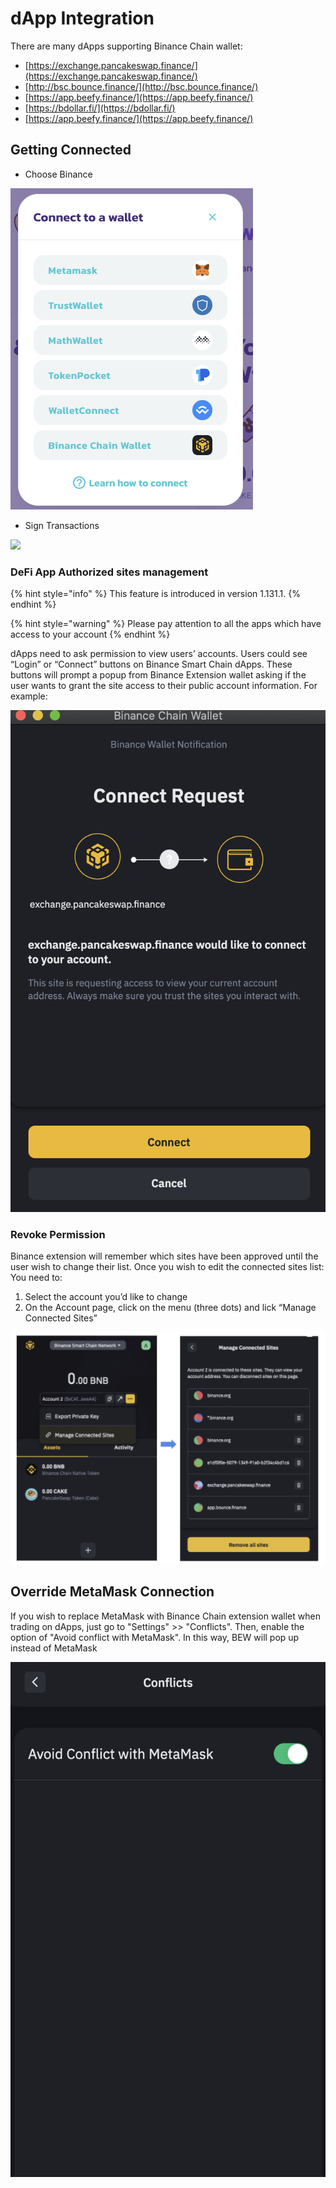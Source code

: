 # dApp Integration

There are many dApps supporting Binance Chain wallet: 

* [https://exchange.pancakeswap.finance/](https://exchange.pancakeswap.finance/)
* [http://bsc.bounce.finance/](http://bsc.bounce.finance/)
* [https://app.beefy.finance/](https://app.beefy.finance/)
* [https://bdollar.fi/](https://bdollar.fi/)
*  [https://app.beefy.finance/](https://app.beefy.finance/)

## Getting Connected

* Choose Binance

![](../.gitbook/assets/image%20%2810%29.png)

* Sign Transactions

![](https://lh4.googleusercontent.com/4XlT70gWJvCQ-mtiDQIkjc3p4kdwSnAz4FDyCRWfFkaUqq7KqT65rQR7Tm72MkjA8tT4_9LXnduh0ZVsAlsWtLkU84QqreEnnmEhVzZGPsRn4dFdJJzXsnYoTFDubn2Ulc4xeF8B)

### DeFi App Authorized sites management

{% hint style="info" %}
This feature is introduced in version 1.131.1.
{% endhint %}

{% hint style="warning" %}
 Please pay attention to all the apps which have access to your account 
{% endhint %}

dApps need to ask permission to view users’ accounts. Users could see “Login” or “Connect” buttons on Binance Smart Chain dApps. These buttons will prompt a popup from Binance Extension wallet asking if the user wants to grant the site access to their public account information. For example:   


![](../.gitbook/assets/image%20%289%29.png)

### Revoke Permission

Binance extension will remember which sites have been approved until the user wish to change their list. Once you wish to edit the connected sites list: You need to: 

1. Select the account you’d like to change
2. On the Account page, click on the menu \(three dots\) and lick “Manage Connected Sites” 



![](../.gitbook/assets/image.png)

## Override MetaMask Connection

If you wish to replace MetaMask with Binance Chain extension wallet when trading on dApps, just go to "Settings" &gt;&gt; "Conflicts". Then, enable the option of "Avoid conflict with MetaMask". In this way, BEW will pop up instead of MetaMask

![](../.gitbook/assets/image%20%2867%29.png)







